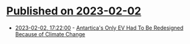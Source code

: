 # [Published on 2023-02-02](index.md)

* [2023-02-02, 17:22:00](https://news.slashdot.org/story/23/02/02/1722204/antarticas-only-ev-had-to-be-redesigned-because-of-climate-change?utm_source=rss1.0mainlinkanon&utm_medium=feed) - [Antartica's Only EV Had To Be Redesigned Because of Climate Change](https://news.slashdot.org/story/23/02/02/1722204/antarticas-only-ev-had-to-be-redesigned-because-of-climate-change?utm_source=rss1.0mainlinkanon&utm_medium=feed)
